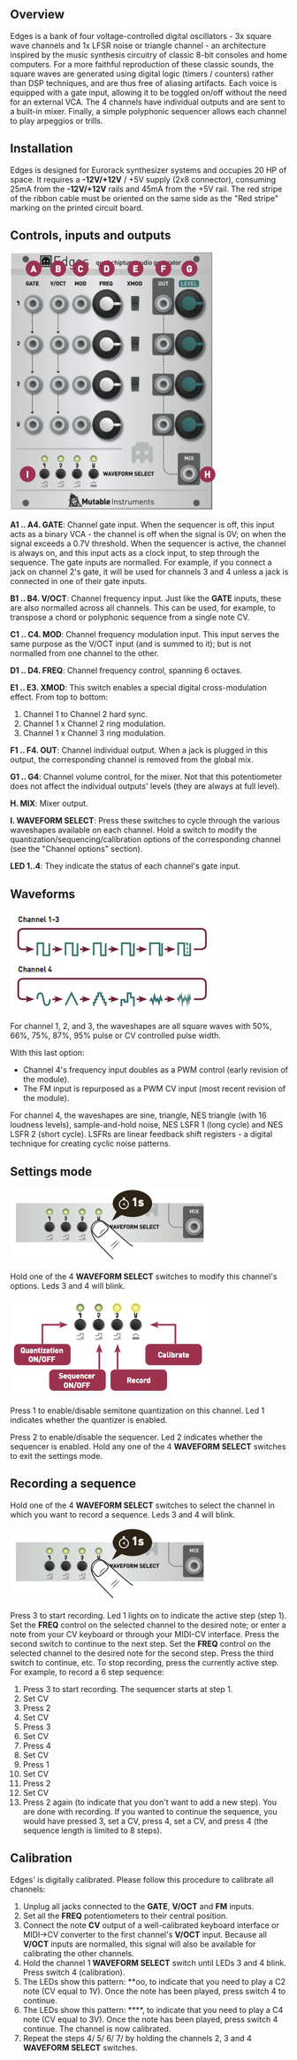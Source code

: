 ## Overview

Edges is a bank of four voltage-controlled digital oscillators - 3x square wave channels and 1x LFSR noise or triangle channel - an architecture inspired by the music synthesis circuitry of classic 8-bit consoles and home computers. For a more faithful reproduction of these classic sounds, the square waves are generated using digital logic (timers / counters) rather than DSP techniques, and are thus free of aliasing artifacts. Each voice is equipped with a gate input, allowing it to be toggled on/off without the need for an external VCA. The 4 channels have individual outputs and are sent to a built-in mixer. Finally, a simple polyphonic sequencer allows each channel to play arpeggios or trills.

## Installation

Edges is designed for Eurorack synthesizer systems and occupies 20 HP of space. It requires a **-12V/+12V** / +5V supply (2x8 connector), consuming 25mA from the **-12V/+12V** rails and 45mA from the +5V rail. The red stripe of the ribbon cable must be oriented on the same side as the "Red stripe" marking on the printed circuit board.

## Controls, inputs and outputs

![](images/manual.png)

**A1 .. A4. GATE**: Channel gate input. When the sequencer is off, this input acts as a binary VCA - the channel is off when the signal is 0V; on when the signal exceeds a 0.7V threshold. When the sequencer is active, the channel is always on, and this input acts as a clock input, to step through the sequence. The gate inputs are normalled. For example, if you connect a jack on channel 2's gate, it will be used for channels 3 and 4 unless a jack is connected in one of their gate inputs.

**B1 .. B4. V/OCT**: Channel frequency input. Just like the **GATE** inputs, these are also normalled across all channels. This can be used, for example, to transpose a chord or polyphonic sequence from a single note CV.

**C1 .. C4. MOD**: Channel frequency modulation input. This input serves the same purpose as the V/OCT input (and is summed to it); but is not normalled from one channel to the other.

**D1 .. D4. FREQ**: Channel frequency control, spanning 6 octaves.

**E1 .. E3. XMOD**: This switch enables a special digital cross-modulation effect. From top to bottom:

1.  Channel 1 to Channel 2 hard sync.
2.  Channel 1 x Channel 2 ring modulation.
3.  Channel 1 x Channel 3 ring modulation.

**F1 .. F4. OUT**: Channel individual output. When a jack is plugged in this output, the corresponding channel is removed from the global mix.

**G1 .. G4**: Channel volume control, for the mixer. Not that this potentiometer does not affect the individual outputs' levels (they are always at full level).

**H. MIX**: Mixer output.

**I. WAVEFORM SELECT**: Press these switches to cycle through the various waveshapes available on each channel. Hold a switch to modify the quantization/sequencing/calibration options of the corresponding channel (see the "Channel options" section).

**LED 1..4**: They indicate the status of each channel's gate input.

## Waveforms

![](images/waves.png)

For channel 1, 2, and 3, the waveshapes are all square waves with 50%, 66%, 75%, 87%, 95% pulse or CV controlled pulse width.

With this last option:
* Channel 4's frequency input doubles as a PWM control (early revision of the module).
* The FM input is repurposed as a PWM CV input (most recent revision of the module).

For channel 4, the waveshapes are sine, triangle, NES triangle (with 16 loudness levels), sample-and-hold noise, NES LSFR 1 (long cycle) and NES LSFR 2 (short cycle). LSFRs are linear feedback shift registers - a digital technique for creating cyclic noise patterns.

## Settings mode

![](images/settings.png)

Hold one of the 4 **WAVEFORM SELECT** switches to modify this channel's options. Leds 3 and 4 will blink.

![](images/options.png)

Press 1 to enable/disable semitone quantization on this channel. Led 1 indicates whether the quantizer is enabled.

Press 2 to enable/disable the sequencer. Led 2 indicates whether the sequencer is enabled. Hold any one of the 4 **WAVEFORM SELECT** switches to exit the settings mode.

## Recording a sequence

Hold one of the 4 **WAVEFORM SELECT** switches to select the channel in which you want to record a sequence. Leds 3 and 4 will blink.

![](images/advanced.png)

Press 3 to start recording. Led 1 lights on to indicate the active step (step 1). Set the **FREQ** control on the selected channel to the desired note; or enter a note from your CV keyboard or through your MIDI-CV interface. Press the second switch to continue to the next step. Set the **FREQ** control on the selected channel to the desired note for the second step. Press the third switch to continue, etc. To stop recording, press the currently active step. For example, to record a 6 step sequence:

1.  Press 3 to start recording. The sequencer starts at step 1.
2.  Set CV
3.  Press 2
4.  Set CV
5.  Press 3
6.  Set CV
7.  Press 4
8.  Set CV
9.  Press 1
10. Set CV
11. Press 2
12. Set CV
13. Press 2 again (to indicate that you don't want to add a new step). You are done with recording. If you wanted to continue the sequence, you would have pressed 3, set a CV, press 4, set a CV, and press 4 (the sequence length is limited to 8 steps).

## Calibration

Edges' is digitally calibrated. Please follow this procedure to calibrate all channels:

1.  Unplug all jacks connected to the **GATE**, **V/OCT** and **FM** inputs.
2.  Set all the **FREQ** potentiometers to their central position.
3.  Connect the note **CV** output of a well-calibrated keyboard interface or MIDI->CV converter to the first channel's **V/OCT** input. Because all **V/OCT** inputs are normalled, this signal will also be available for calibrating the other channels.
4.  Hold the channel 1 **WAVEFORM SELECT** switch until LEDs 3 and 4 blink. Press switch 4 (calibration).
5.  The LEDs show this pattern: \*\*oo, to indicate that you need to play a C2 note (CV equal to 1V). Once the note has been played, press switch 4 to continue.
6.  The LEDs show this pattern: \*\*\*\*, to indicate that you need to play a C4 note (CV equal to 3V). Once the note has been played, press switch 4 continue. The channel is now calibrated.
7.  Repeat the steps 4/ 5/ 6/ 7/ by holding the channels 2, 3 and 4 **WAVEFORM SELECT** switches.
